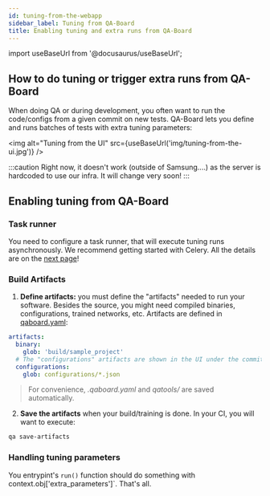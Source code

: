 ```yaml
---
id: tuning-from-the-webapp
sidebar_label: Tuning from QA-Board
title: Enabling tuning and extra runs from QA-Board
---
```

import useBaseUrl from '@docusaurus/useBaseUrl';


## How to do tuning or trigger extra runs from QA-Board
When doing QA or during development, you often want to run the code/configs from a given commit on new tests. QA-Board lets you define and runs batches of tests with extra tuning parameters:

<img alt="Tuning from the UI" src={useBaseUrl('img/tuning-from-the-ui.jpg')} />

:::caution
Right now, it doesn't work (outside of Samsung....) as the server is hardcoded to use our infra. It will change very soon!
:::

## Enabling tuning from QA-Board
### Task runner
You need to configure a task runner, that will execute tuning runs asynchronously. We recommend getting started with Celery. All the details are on the [next page](celery-integration)!


### Build Artifacts
1. **Define artifacts:** you must define the "artifacts" needed to run your software. Besides the source, you might need compiled binaries, configurations, trained networks, etc. Artifacts are defined in [qaboard.yaml](https://github.com/Samsung/qaboard/blob/master/qatools/sample_project/qaboard.yaml#L85):

```yaml
artifacts:
  binary:
    glob: 'build/sample_project'
  # The "configurations" artifacts are shown in the UI under the commit's "Configuration" tab
  configurations:
    glob: configurations/*.json
```

> For convenience, *.qaboard.yaml* and *qatools/* are saved automatically.

2. **Save the artifacts** when your build/training is done. In your CI, you will want to execute:

```bash
qa save-artifacts
```

### Handling tuning parameters
You entrypint's `run()` function should do something with context.obj['extra_parameters']`. That's all.

